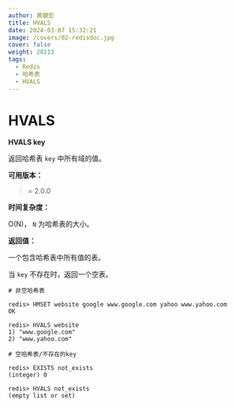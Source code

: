```yaml
---
author: 黄健宏
title: HVALS
date: 2024-03-07 15:32:21
image: /covers/02-redisdoc.jpg
cover: false
weight: 20213
tags:
  - Redis
  - 哈希表
  - HVALS
---
```


# HVALS

**HVALS key**

返回哈希表 `key` 中所有域的值。

**可用版本：**

>= 2.0.0

**时间复杂度：**

O(N)， `N` 为哈希表的大小。

**返回值：**

一个包含哈希表中所有值的表。

当 `key` 不存在时，返回一个空表。

```shell
# 非空哈希表

redis> HMSET website google www.google.com yahoo www.yahoo.com
OK

redis> HVALS website
1) "www.google.com"
2) "www.yahoo.com"

# 空哈希表/不存在的key

redis> EXISTS not_exists
(integer) 0

redis> HVALS not_exists
(empty list or set)
```